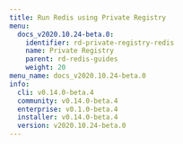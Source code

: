 ```yaml
---
title: Run Redis using Private Registry
menu:
  docs_v2020.10.24-beta.0:
    identifier: rd-private-registry-redis
    name: Private Registry
    parent: rd-redis-guides
    weight: 20
menu_name: docs_v2020.10.24-beta.0
info:
  cli: v0.14.0-beta.4
  community: v0.14.0-beta.4
  enterprise: v0.1.0-beta.4
  installer: v0.14.0-beta.4
  version: v2020.10.24-beta.0
---
```


